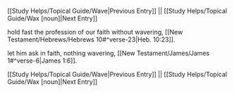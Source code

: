[[Study Helps/Topical Guide/Wave|Previous Entry]]  ||  [[Study Helps/Topical Guide/Wax [noun]|Next Entry]]

 hold fast the profession of our faith without wavering, [[New Testament/Hebrews/Hebrews 10#^verse-23|Heb. 10:23]].

 let him ask in faith, nothing wavering, [[New Testament/James/James 1#^verse-6|James 1:6]].

[[Study Helps/Topical Guide/Wave|Previous Entry]]  ||  [[Study Helps/Topical Guide/Wax [noun]|Next Entry]]